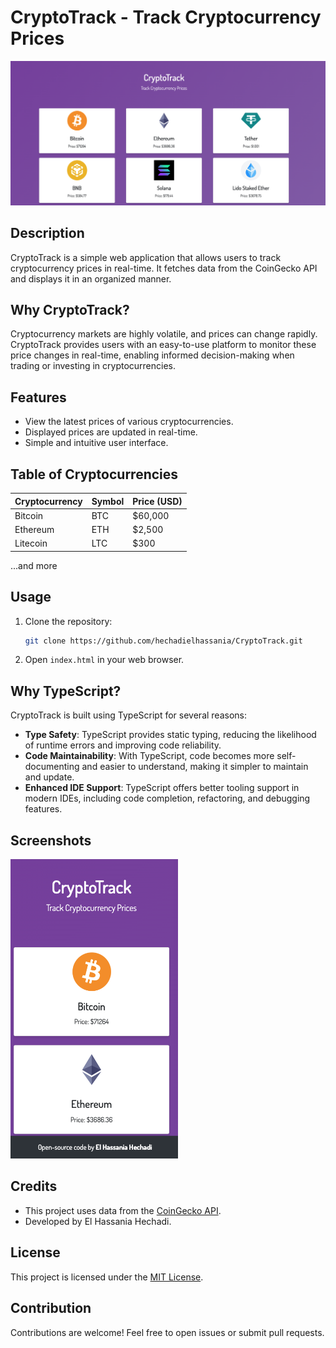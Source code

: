 # CryptoTrack - Track Cryptocurrency Prices

![CryptoTrack](./images/crypto_track.png)

## Description
CryptoTrack is a simple web application that allows users to track cryptocurrency prices in real-time. It fetches data from the CoinGecko API and displays it in an organized manner.

## Why CryptoTrack?
Cryptocurrency markets are highly volatile, and prices can change rapidly. CryptoTrack provides users with an easy-to-use platform to monitor these price changes in real-time, enabling informed decision-making when trading or investing in cryptocurrencies.

## Features
- View the latest prices of various cryptocurrencies.
- Displayed prices are updated in real-time.
- Simple and intuitive user interface.

## Table of Cryptocurrencies
| Cryptocurrency | Symbol | Price (USD) |
|----------------|--------|-------------|
| Bitcoin        | BTC    | $60,000     |
| Ethereum       | ETH    | $2,500      |
| Litecoin       | LTC    | $300        |
...and more

## Usage
1. Clone the repository:
    ```bash
    git clone https://github.com/hechadielhassania/CryptoTrack.git
    ```
2. Open `index.html` in your web browser.

## Why TypeScript?
CryptoTrack is built using TypeScript for several reasons:
- **Type Safety**: TypeScript provides static typing, reducing the likelihood of runtime errors and improving code reliability.
- **Code Maintainability**: With TypeScript, code becomes more self-documenting and easier to understand, making it simpler to maintain and update.
- **Enhanced IDE Support**: TypeScript offers better tooling support in modern IDEs, including code completion, refactoring, and debugging features.

## Screenshots
![Screenshot 1](./images/screenshot1.png)


## Credits
- This project uses data from the [CoinGecko API](https://www.coingecko.com/api).
- Developed by El Hassania Hechadi.

## License
This project is licensed under the [MIT License](LICENSE).

## Contribution
Contributions are welcome! Feel free to open issues or submit pull requests.


